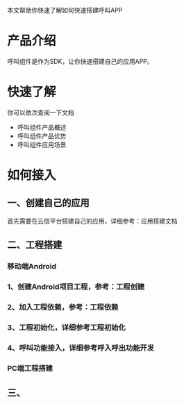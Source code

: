 本文帮助你快速了解如何快速搭建呼叫APP

# 产品介绍

呼叫组件是作为SDK，让你快速搭建自己的应用APP。

# 快速了解
你可以依次查阅一下文档
* 呼叫组件产品概述
* 呼叫组件产品优势
* 呼叫组件应用场景

# 如何接入

## 一、创建自己的应用
首先需要在云信平台搭建自己的应用，详细参考：应用搭建文档

## 二、工程搭建
### 移动端Android
### 1、创建Android项目工程，参考：工程创建

### 2、加入工程依赖，参考：工程依赖


### 3、工程初始化，详细参考工程初始化


### 4、呼叫功能接入，详细参考呼入呼出功能开发


### PC端工程搭建

## 三、